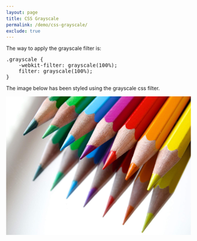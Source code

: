 ```yaml
---
layout: page
title: CSS Grayscale
permalink: /demo/css-grayscale/
exclude: true
---
```


The way to apply the grayscale filter is:

<pre>
.grayscale {
    -webkit-filter: grayscale(100%);
    filter: grayscale(100%);
}
</pre>

The image below has been styled using the grayscale css filter.

<div class="grayscale">
    <img alt="coloured pencils" src="/images/colored-pencils.jpg">
</div>